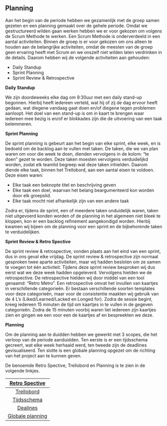 ## Planning



Aan het begin van de periode hebben we gezamenlijk met de groep samen gezeten en een planning gemaakt over de gehele periode.
Omdat we gestructureerd wilden gaan werken hebben we er voor gekozen om volgens de Scrum Methode te werken.
Een Scrum Methode is onderverdeeld in een aantal activiteiten. Binnen de groep is er voor gekozen om ons alleen te houden aan de belangrijke activiteiten, omdat de meesten van de groep geen ervaring heeft met Scrum en we onszelf niet wilden laten verdrinken in de details. Daarom hebben wij de volgende activiteiten aan gehouden: 

* Daily Standup
* Sprint Planning
* Sprint Review & Retrospective

**Daily Standup**

We zijn doordeweeks elke dag om 9:30uur met een daily stand-up begonnen. Hierbij heeft iedereen verteld, wat hij of zij de dag ervoor heeft gedaan, wat diegene vandaag gaat doen en/of diegene tegen problemen aanloopt. Het doel van een stand-up is om in kaart te brengen waar iedereen mee bezig is en/of er blokkades zijn die de uitvoering van een taak belemmeren.

**Sprint Planning**

De sprint planning is gebeurt aan het begin van elke sprint, elke week, en is bedoeld om de backlog aan te vullen met taken. De taken, die we van plan waren om voor die week te doen, dienden vervolgens in de kolom: “te doen” gezet te worden. Deze taken moesten vervolgens verduidelijkd worden, zodat elk teamlid begreep wat deze taken inhielden. Daarom diende elke taak, binnen het Trellobord, aan een aantal eisen te voldoen. Deze eisen waren: 

* Elke taak een beknopte titel en beschrijving geven
* Elke taak een doel, waarvan het belang beargumenteerd kon worden door elk groepslid. 
* Elke taak mocht niet afhankelijk zijn van een andere taak

Zodra er, tijdens de sprint, een of meerdere taken onduidelijk waren, taken niet uitgevoerd konden worden of de planning in het algemeen niet bleek te kloppen, kon er een backlog refinement aangekondigd worden. Hierbij kwamen wij bijeen om de planning voor een sprint en de bijbehorende taken te verduidelijken. 


**Sprint Review & Retro Spective**

De sprint review & retrospective, vonden plaats aan het eind van een sprint, dus in ons geval elke vrijdag. De sprint review & retrospective zijn normaal gesproken twee aparte activiteiten, maar wij hadden besloten om ze samen te voegen tot één activiteit. Tijdens deze sprint review besproken wij dus eerst wat we deze week hadden opgeleverd. Vervolgens hielden we de retrospective. De retrospective hielden wij door middel van een tool genaamd: “Retro Metro”. Een retrospective omvat het invullen van kaartjes in verschillende categorieën. Er bestaan verschillende soorten templates voor deze categorieën, maar voor de consistentie maakten wij gebruik van de 4 L’s (Liked/Learned/Lacked en Longed for). Zodra de sessie begint, kreeg iedereen 15 minuten de tijd om kaartjes in te vullen in de gegeven categorieën. Zodra de 15 minuten voorbij waren liet iedereen zijn kaartjes zien en gingen we een voor een de kaartjes af en bespreekten we deze.


**Planning**

Om de planning aan te duidden hebben we gewerkt met 3 scopes, die het verloop van de periode aanduidden. Ten eerste is er een tijdsschema gecreert, wat elke week herhaald werd, ten tweede zijn de deadlines gevisualiseerd. Ten slotte is een globale planning opgezet om de richting van het project aan te kunnen geven.

De benoemde Retro Spective, Trellobord en Planning is te zien in de volgende linkjes.

| [Retro Spective](https://github.com/Emir-Acikgoz-50/Minor-Data-Science/blob/main/Screenshots%20Overig/RETRO%20METRO.PNG)|
|:----:|
| [Trellobord](https://github.com/Emir-Acikgoz-50/Minor-Data-Science/blob/main/Screenshots%20Overig/trello.PNG)|
| [Tijdsschema](https://github.com/Emir-Acikgoz-50/Minor-Data-Science/blob/main/Screenshots%20Overig/tijdsschema.PNG)|
| [Dealines](https://github.com/Emir-Acikgoz-50/Minor-Data-Science/blob/main/Screenshots%20Overig/dealines.PNG)|
| [Globale planning](https://github.com/Emir-Acikgoz-50/Minor-Data-Science/blob/main/Screenshots%20Overig/globale%20planning.PNG)|

